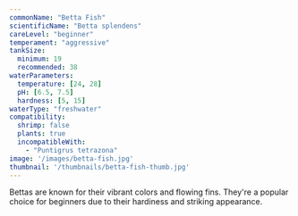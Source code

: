 ```yaml
---
commonName: "Betta Fish"
scientificName: "Betta splendens"
careLevel: "beginner"
temperament: "aggressive"
tankSize:
  minimum: 19
  recommended: 38
waterParameters:
  temperature: [24, 28]
  pH: [6.5, 7.5]
  hardness: [5, 15]
waterType: "freshwater"
compatibility:
  shrimp: false
  plants: true
  incompatibleWith:
    - "Puntigrus tetrazona"
image: '/images/betta-fish.jpg'
thumbnail: '/thumbnails/betta-fish-thumb.jpg'
---
```

Bettas are known for their vibrant colors and flowing fins. They're a popular choice for beginners due to their hardiness and striking appearance.